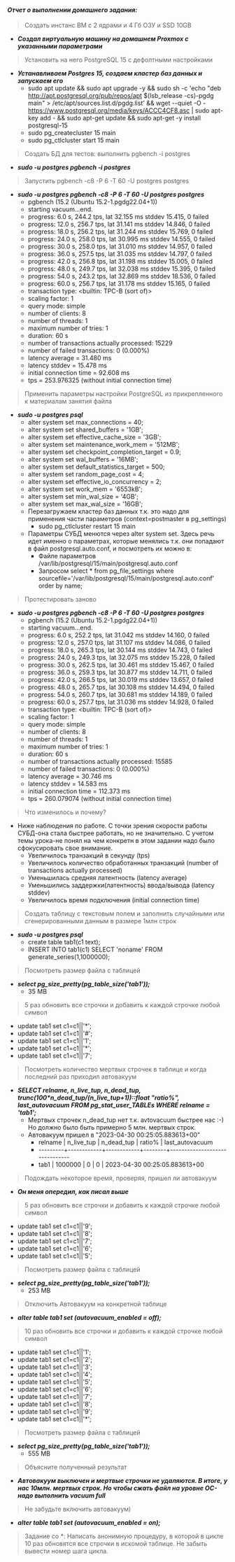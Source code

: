 #### *Отчет о выполнении домашнего задания:*


> Создать инстанс ВМ с 2 ядрами и 4 Гб ОЗУ и SSD 10GB
  * **_Создал виртуальную машину на домашнем Proxmox с указанными параметрами_** 


> Установить на него PostgreSQL 15 с дефолтными настройками
  * **_Устанавливаем Postgres 15, создаем кластер баз данных и запускаем его_**  
    * sudo apt update && sudo apt upgrade -y && sudo sh -c 'echo "deb http://apt.postgresql.org/pub/repos/apt $(lsb_release -cs)-pgdg main" > /etc/apt/sources.list.d/pgdg.list' && wget --quiet -O - https://www.postgresql.org/media/keys/ACCC4CF8.asc | sudo apt-key add - && sudo apt-get update && sudo apt-get -y install postgresql-15
    * sudo pg_createcluster 15 main
    * sudo pg_ctlcluster start 15 main


> Создать БД для тестов: выполнить pgbench -i postgres
  * **_sudo -u postgres pgbench -i postgres_**


> Запустить pgbench -c8 -P 6 -T 60 -U postgres postgres
  * **_sudo -u postgres pgbench -c8 -P 6 -T 60 -U postgres postgres_**
    * pgbench (15.2 (Ubuntu 15.2-1.pgdg22.04+1))
    * starting vacuum...end.
    * progress: 6.0 s, 244.2 tps, lat 32.155 ms stddev 15.415, 0 failed
    * progress: 12.0 s, 256.7 tps, lat 31.141 ms stddev 14.846, 0 failed
    * progress: 18.0 s, 256.2 tps, lat 31.244 ms stddev 15.769, 0 failed
    * progress: 24.0 s, 258.0 tps, lat 30.995 ms stddev 14.555, 0 failed
    * progress: 30.0 s, 258.0 tps, lat 31.010 ms stddev 14.957, 0 failed
    * progress: 36.0 s, 257.5 tps, lat 31.035 ms stddev 14.797, 0 failed
    * progress: 42.0 s, 256.8 tps, lat 31.198 ms stddev 15.005, 0 failed
    * progress: 48.0 s, 249.7 tps, lat 32.038 ms stddev 15.395, 0 failed
    * progress: 54.0 s, 243.2 tps, lat 32.869 ms stddev 18.536, 0 failed
    * progress: 60.0 s, 256.7 tps, lat 31.178 ms stddev 15.165, 0 failed
    * transaction type: <builtin: TPC-B (sort of)>
    * scaling factor: 1
    * query mode: simple
    * number of clients: 8
    * number of threads: 1
    * maximum number of tries: 1
    * duration: 60 s
    * number of transactions actually processed: 15229
    * number of failed transactions: 0 (0.000%)
    * latency average = 31.480 ms
    * latency stddev = 15.478 ms
    * initial connection time = 92.608 ms
    * tps = 253.976325 (without initial connection time)


> Применить параметры настройки PostgreSQL из прикрепленного к материалам занятия файла
  * **_sudo -u postgres psql_**
    * alter system set max_connections = 40;
    * alter system set shared_buffers = '1GB';
    * alter system set effective_cache_size = '3GB';
    * alter system set maintenance_work_mem = '512MB';
    * alter system set checkpoint_completion_target = 0.9;
    * alter system set wal_buffers = '16MB';
    * alter system set default_statistics_target = 500;
    * alter system set random_page_cost = 4;
    * alter system set effective_io_concurrency = 2;
    * alter system set work_mem = '6553kB';
    * alter system set min_wal_size = '4GB';
    * alter system set max_wal_size = '16GB';
    * Перезагружаем кластер баз данных т.к. это надо для применения части параметров (context=postmaster в pg_settings)
      * sudo pg_ctlcluster restart 15 main
    * Параметры СУБД менются через alter system set. Здесь речь идет именно о параметрах, которые менялись т.к. они попадают в файл postgresql.auto.conf, и посмотреть их можно в: 
      * Файле параметров /var/lib/postgresql/15/main/postgresql.auto.conf
      * Запросом select * from pg_file_settings where sourcefile='/var/lib/postgresql/15/main/postgresql.auto.conf' order by name;


> Протестировать заново
  * **_sudo -u postgres pgbench -c8 -P 6 -T 60 -U postgres postgres_**
    * pgbench (15.2 (Ubuntu 15.2-1.pgdg22.04+1))
    * starting vacuum...end.
    * progress: 6.0 s, 252.2 tps, lat 31.042 ms stddev 14.160, 0 failed
    * progress: 12.0 s, 257.0 tps, lat 31.107 ms stddev 14.086, 0 failed
    * progress: 18.0 s, 265.3 tps, lat 30.144 ms stddev 14.743, 0 failed
    * progress: 24.0 s, 249.3 tps, lat 32.075 ms stddev 15.228, 0 failed
    * progress: 30.0 s, 262.5 tps, lat 30.461 ms stddev 15.467, 0 failed
    * progress: 36.0 s, 259.3 tps, lat 30.877 ms stddev 14.711, 0 failed
    * progress: 42.0 s, 266.5 tps, lat 30.019 ms stddev 13.657, 0 failed
    * progress: 48.0 s, 265.7 tps, lat 30.108 ms stddev 14.494, 0 failed
    * progress: 54.0 s, 260.7 tps, lat 30.681 ms stddev 14.189, 0 failed
    * progress: 60.0 s, 257.7 tps, lat 31.036 ms stddev 14.928, 0 failed
    * transaction type: <builtin: TPC-B (sort of)>
    * scaling factor: 1
    * query mode: simple
    * number of clients: 8
    * number of threads: 1
    * maximum number of tries: 1
    * duration: 60 s
    * number of transactions actually processed: 15585
    * number of failed transactions: 0 (0.000%)
    * latency average = 30.746 ms
    * latency stddev = 14.583 ms
    * initial connection time = 112.373 ms
    * tps = 260.079074 (without initial connection time)


> Что изменилось и почему?
 * Ниже наблюдения по работе. С точки зрения скорости работы СУБД-она стала быстрее работать, но не значительно. С учетом темы урока-не понял на чем конкретн в этом задании надо было сфокусировать свое внимание.
   * Увеличилось транзакций в секунду (tps) 
   * Увеличилось количество обработанных транзакций (number of transactions actually processed)
   * Уменьшилась средняя латентность (latency average)
   * Уменьшились заддержки(латентность) ввода/вывода (latency stddev) 
   * Увеличилось время подключения (initial connection time) 


> Создать таблицу с текстовым полем и заполнить случайными или сгенерированными данным в размере 1млн строк
  * **_sudo -u postgres psql_**
    * create table tab1(c1 text);
    * INSERT INTO tab1(c1) SELECT 'noname' FROM generate_series(1,1000000);


> Посмотреть размер файла с таблицей
 * **_select pg_size_pretty(pg_table_size('tab1'));_**
   * 35 MB 


> 5 раз обновить все строчки и добавить к каждой строчке любой символ
 * update tab1 set c1=c1||'*';
 * update tab1 set c1=c1||'#';
 * update tab1 set c1=c1||'1';
 * update tab1 set c1=c1||'*';
 * update tab1 set c1=c1||'7';


> Посмотреть количество мертвых строчек в таблице и когда последний раз приходил автовакуум
 * **_SELECT relname, n_live_tup, n_dead_tup, trunc(100*n_dead_tup/(n_live_tup+1))::float "ratio%", last_autovacuum FROM pg_stat_user_TABLEs WHERE relname = 'tab1';_**
   * Мертвых строчек n_dead_tup нет т.к. avtovacuum быстрее нас :-) Но должно было быть примерно 5 млн. мертвых строк.
   * Автовакуум пришел в "2023-04-30 00:25:05.883613+00"
     * relname | n_live_tup | n_dead_tup | ratio% |        last_autovacuum
     * ---------+------------+------------+--------+-------------------------------
     * tab1    |    1000000 |          0 |      0 | 2023-04-30 00:25:05.883613+00


> Подождать некоторое время, проверяя, пришел ли автовакуум
 * **_Он меня опередил, как писал выше_**


> 5 раз обновить все строчки и добавить к каждой строчке любой символ
 * update tab1 set c1=c1||'9';
 * update tab1 set c1=c1||'8';
 * update tab1 set c1=c1||'7';
 * update tab1 set c1=c1||'6';
 * update tab1 set c1=c1||'5';


> Посмотреть размер файла с таблицей
 * **_select pg_size_pretty(pg_table_size('tab1'));_**
   * 253 MB 


> Отключить Автовакуум на конкретной таблице
 * **_alter table tab1 set (autovacuum_enabled = off);_**


> 10 раз обновить все строчки и добавить к каждой строчке любой символ
 * update tab1 set c1=c1||'1';
 * update tab1 set c1=c1||'2';
 * update tab1 set c1=c1||'3';
 * update tab1 set c1=c1||'4';
 * update tab1 set c1=c1||'5';
 * update tab1 set c1=c1||'6';
 * update tab1 set c1=c1||'7';
 * update tab1 set c1=c1||'8';
 * update tab1 set c1=c1||'9';
 * update tab1 set c1=c1||'*';


> Посмотреть размер файла с таблицей
 * **_select pg_size_pretty(pg_table_size('tab1'));_**
   * 555 MB 


> Объясните полученный результат
 * **_Автовакуум выключен и мертвые строчки не удаляются. В итоге, у нас 10млн. мертвых строк. Но чтобы сжать файл на уровне ОС-надо выполнить vacuum full_**


> Не забудьте включить автовакуум)
 * **_alter table tab1 set (autovacuum_enabled = on);_**


> Задание со *:
> Написать анонимную процедуру, в которой в цикле 10 раз обновятся все строчки в искомой таблице.
> Не забыть вывести номер шага цикла.
